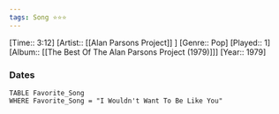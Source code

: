```yaml
---
tags: Song ⭐⭐⭐ 
---
```

[Time:: 3:12]
[Artist:: [[Alan Parsons Project]] ]
[Genre:: Pop]
[Played:: 1]
[Album:: [[The Best Of The Alan Parsons Project (1979)]]]
[Year:: 1979]
### Dates
````dataview
TABLE Favorite_Song
WHERE Favorite_Song = "I Wouldn't Want To Be Like You"
````